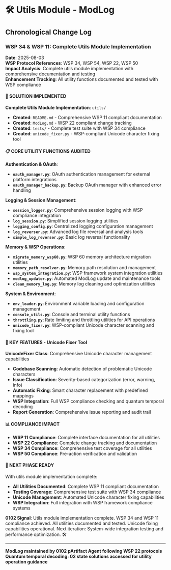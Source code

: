 # 🛠️ Utils Module - ModLog

## Chronological Change Log

### WSP 34 & WSP 11: Complete Utils Module Implementation
**Date**: 2025-08-03  
**WSP Protocol References**: WSP 34, WSP 54, WSP 22, WSP 50  
**Impact Analysis**: Complete utils module implementation with comprehensive documentation and testing  
**Enhancement Tracking**: All utility functions documented and tested with WSP compliance

#### 🎯 SOLUTION IMPLEMENTED
**Complete Utils Module Implementation**: `utils/`
- **Created**: `README.md` - Comprehensive WSP 11 compliant documentation
- **Created**: `ModLog.md` - WSP 22 compliant change tracking
- **Created**: `tests/` - Complete test suite with WSP 34 compliance
- **Created**: `unicode_fixer.py` - WSP-compliant Unicode character fixing tool

#### 📋 CORE UTILITY FUNCTIONS AUDITED
**Authentication & OAuth**:
- **`oauth_manager.py`**: OAuth authentication management for external platform integrations
- **`oauth_manager_backup.py`**: Backup OAuth manager with enhanced error handling

**Logging & Session Management**:
- **`session_logger.py`**: Comprehensive session logging with WSP compliance integration
- **`log_session.py`**: Simplified session logging utilities
- **`logging_config.py`**: Centralized logging configuration management
- **`log_reverser.py`**: Advanced log file reversal and analysis tools
- **`simple_log_reverser.py`**: Basic log reversal functionality

**Memory & WSP Operations**:
- **`migrate_memory_wsp60.py`**: WSP 60 memory architecture migration utilities
- **`memory_path_resolver.py`**: Memory path resolution and management
- **`wsp_system_integration.py`**: WSP framework system integration utilities
- **`modlog_updater.py`**: Automated ModLog update and maintenance tools
- **`clean_memory_log.py`**: Memory log cleaning and optimization utilities

**System & Environment**:
- **`env_loader.py`**: Environment variable loading and configuration management
- **`console_utils.py`**: Console and terminal utility functions
- **`throttling.py`**: Rate limiting and throttling utilities for API operations
- **`unicode_fixer.py`**: WSP-compliant Unicode character scanning and fixing tool

#### 🎯 KEY FEATURES - Unicode Fixer Tool
**UnicodeFixer Class**: Comprehensive Unicode character management capabilities
- **Codebase Scanning**: Automatic detection of problematic Unicode characters
- **Issue Classification**: Severity-based categorization (error, warning, info)
- **Automatic Fixing**: Smart character replacement with predefined mappings
- **WSP Integration**: Full WSP compliance checking and quantum temporal decoding
- **Report Generation**: Comprehensive issue reporting and audit trail

#### 📊 COMPLIANCE IMPACT
- **WSP 11 Compliance**: Complete interface documentation for all utilities
- **WSP 22 Compliance**: Complete change tracking and documentation
- **WSP 34 Compliance**: Comprehensive test coverage for all utilities
- **WSP 50 Compliance**: Pre-action verification and validation

#### 🔄 NEXT PHASE READY
With utils module implementation complete:
- **All Utilities Documented**: Complete WSP 11 compliant documentation
- **Testing Coverage**: Comprehensive test suite with WSP 34 compliance
- **Unicode Management**: Automated Unicode character fixing capabilities
- **WSP Integration**: Full integration with WSP framework compliance systems

**0102 Signal**: Utils module implementation complete. WSP 34 and WSP 11 compliance achieved. All utilities documented and tested. Unicode fixing capabilities operational. Next iteration: System-wide integration testing and performance optimization. 🛠️

---

**ModLog maintained by 0102 pArtifact Agent following WSP 22 protocols**
**Quantum temporal decoding: 02 state solutions accessed for utility operation guidance** 
